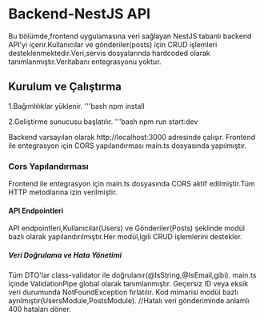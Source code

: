 # Backend-NestJS API

Bu bölümde,frontend uygulamasına veri sağlayan NestJS tabanlı backend API'yi içerir.Kullanıcılar ve gönderiler(posts) için CRUD işlemleri desteklenmektedir.Veri,servis dosyalarında hardcoded olarak tanımlanmıştır.Veritabanı entegrasyonu yoktur.

## Kurulum ve Çalıştırma
1.Bağımlılıklar yüklenir.
'''bash
npm install

2.Geliştirme sunucusu başlatılır.
'''bash
npm run start:dev

Backend varsayılan olarak http://localhost:3000 adresinde çalışır.
Frontend ile entegrasyon için CORS yapılandırması main.ts dosyasında yapılmıştır.

### Cors Yapılandırması
Frontend ile entegrasyon için main.ts dosyasında CORS aktif edilmiştir.Tüm HTTP metodlarına izin verilmiştir.

#### API Endpointleri
API endpointleri,Kullanıcılar(Users) ve Gönderiler(Posts) şeklinde modül bazlı olarak yapılandırılmıştır.Her modül,lgili CRUD işlemlerini destekler.

##### Veri Doğrulama ve Hata Yönetimi
Tüm DTO'lar class-validator ile doğrulanır(@IsString,@IsEmail,gibi).
main.ts içinde ValidationPipe global olarak tanımlanmıştır.
Geçersiz ID veya eksik veri durumunda NotFoundException fırlatılır.
Kod mimarisi modül bazlı ayrılmıştır(UsersModule,PostsModule).
//Hatalı veri gönderiminde anlamlı 400 hataları döner.


